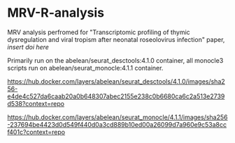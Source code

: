 # MRV-R-analysis
MRV analysis perfromed for "Transcriptomic profiling of thymic dysregulation and viral tropism after neonatal roseolovirus infection" paper, *insert doi here*


Primarily run on the abelean/seurat_desctools:4.1.0 container, all monocle3 scripts run on abelean/seurat_monocle:4.1.1 container.

https://hub.docker.com/layers/abelean/seurat_desctools/4.1.0/images/sha256-e4de4c527da6caab20a0b648307abec2155e238c0b6680ca6c2a513e2739d538?context=repo

https://hub.docker.com/layers/abelean/seurat_monocle/4.1.1/images/sha256-237694be4423d0d549f440d0a3cd889b10ed00a26099d7a960e9c53a8ccf401c?context=repo
